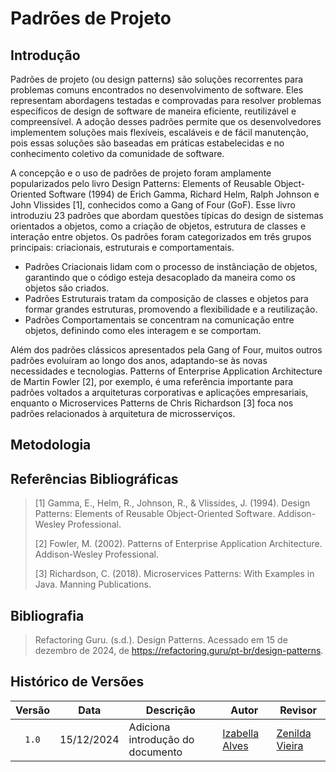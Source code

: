 # Padrões de Projeto

## Introdução

Padrões de projeto (ou design patterns) são soluções recorrentes para problemas comuns encontrados no desenvolvimento de software. Eles representam abordagens testadas e comprovadas para resolver problemas específicos de design de software de maneira eficiente, reutilizável e compreensível. A adoção desses padrões permite que os desenvolvedores implementem soluções mais flexíveis, escaláveis e de fácil manutenção, pois essas soluções são baseadas em práticas estabelecidas e no conhecimento coletivo da comunidade de software.

A concepção e o uso de padrões de projeto foram amplamente popularizados pelo livro Design Patterns: Elements of Reusable Object-Oriented Software (1994) de Erich Gamma, Richard Helm, Ralph Johnson e John Vlissides [1], conhecidos como a Gang of Four (GoF). Esse livro introduziu 23 padrões que abordam questões típicas do design de sistemas orientados a objetos, como a criação de objetos, estrutura de classes e interação entre objetos. Os padrões foram categorizados em três grupos principais: criacionais, estruturais e comportamentais.

- Padrões Criacionais lidam com o processo de instânciação de objetos, garantindo que o código esteja desacoplado da maneira como os objetos são criados. 
- Padrões Estruturais tratam da composição de classes e objetos para formar grandes estruturas, promovendo a flexibilidade e a reutilização. 
- Padrões Comportamentais se concentram na comunicação entre objetos, definindo como eles interagem e se comportam.

Além dos padrões clássicos apresentados pela Gang of Four, muitos outros padrões evoluíram ao longo dos anos, adaptando-se às novas necessidades e tecnologias. Patterns of Enterprise Application Architecture de Martin Fowler [2], por exemplo, é uma referência importante para padrões voltados a arquiteturas corporativas e aplicações empresariais, enquanto o Microservices Patterns de Chris Richardson [3] foca nos padrões relacionados à arquitetura de microsserviços.


## Metodologia

## Referências Bibliográficas

> [1] Gamma, E., Helm, R., Johnson, R., & Vlissides, J. (1994). Design Patterns: Elements of Reusable Object-Oriented Software. Addison-Wesley Professional.
> 
> [2] Fowler, M. (2002). Patterns of Enterprise Application Architecture. Addison-Wesley Professional.
>
> [3] Richardson, C. (2018). Microservices Patterns: With Examples in Java. Manning Publications.

## Bibliografia
>
> Refactoring Guru. (s.d.). Design Patterns. Acessado em 15 de dezembro de 2024, de <https://refactoring.guru/pt-br/design-patterns>.

## Histórico de Versões

| Versão | Data | Descrição | Autor | Revisor |
| :----: | ---- | --------- | ----- | ------- |
| `1.0`  |15/12/2024| Adiciona introdução do documento |[Izabella Alves](https://github.com/izabellaalves)|[Zenilda Vieira](https://github.com/ZenildaVieira)|